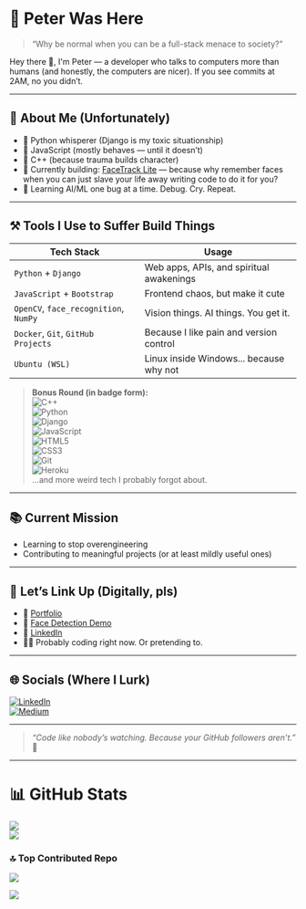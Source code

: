 # 👾 Peter Was Here

> “Why be normal when you can be a full-stack menace to society?”

Hey there 👋, I'm Peter — a developer who talks to computers more than humans (and honestly, the computers are nicer). If you see commits at 2AM, no you didn’t.

---

## 🧠 About Me (Unfortunately)

- 🐍 Python whisperer (Django is my toxic situationship)
- 🧱 JavaScript (mostly behaves — until it doesn’t)
- 💾 C++ (because trauma builds character)
- 🎯 Currently building: [FaceTrack Lite](https://github.com/peter-njoro/facetrack-Lite) — because why remember faces when you can just slave your life away writing code to do it for you?
- 🧪 Learning AI/ML one bug at a time. Debug. Cry. Repeat.

---

## ⚒️ Tools I Use to Suffer Build Things

| Tech Stack  | Usage  |
|-------------|--------|
| `Python` + `Django` | Web apps, APIs, and spiritual awakenings |
| `JavaScript` + `Bootstrap` | Frontend chaos, but make it cute |
| `OpenCV`, `face_recognition`, `NumPy` | Vision things. AI things. You get it. |
| `Docker`, `Git`, `GitHub Projects` | Because I like pain and version control |
| `Ubuntu (WSL)` | Linux inside Windows... because why not |

> **Bonus Round (in badge form):**  
![C++](https://img.shields.io/badge/c++-%2300599C.svg?style=for-the-badge&logo=c%2B%2B&logoColor=white)  
![Python](https://img.shields.io/badge/python-3670A0?style=for-the-badge&logo=python&logoColor=ffdd54)  
![Django](https://img.shields.io/badge/django-%23092E20.svg?style=for-the-badge&logo=django&logoColor=white)  
![JavaScript](https://img.shields.io/badge/javascript-%23323330.svg?style=for-the-badge&logo=javascript&logoColor=%23F7DF1E)  
![HTML5](https://img.shields.io/badge/html5-%23E34F26.svg?style=for-the-badge&logo=html5&logoColor=white)  
![CSS3](https://img.shields.io/badge/css3-%231572B6.svg?style=for-the-badge&logo=css3&logoColor=white)  
![Git](https://img.shields.io/badge/git-%23F05033.svg?style=for-the-badge&logo=git&logoColor=white)  
![Heroku](https://img.shields.io/badge/heroku-%23430098.svg?style=for-the-badge&logo=heroku&logoColor=white)  
...and more weird tech I probably forgot about.

---

## 📚 Current Mission

- Learning to stop overengineering
- Contributing to meaningful projects (or at least mildly useful ones)

---

## 🤙 Let’s Link Up (Digitally, pls)

- 🧠 [Portfolio](https://peterchege.netlify.app/)
- 🧪 [Face Detection Demo](https://github.com/peter-njoro/facetrack-Lite)
- 💼 [LinkedIn](https://www.linkedin.com/in/chege-peter/)
- 🐱‍💻 Probably coding right now. Or pretending to.

---

## 🌐 Socials (Where I Lurk)
[![LinkedIn](https://img.shields.io/badge/LinkedIn-%230077B5.svg?logo=linkedin&logoColor=white)](https://linkedin.com/in/chege-peter)  
[![Medium](https://img.shields.io/badge/Medium-12100E?logo=medium&logoColor=white)](https://medium.com/@@wchegesalome)

---

> *“Code like nobody’s watching. Because your GitHub followers aren’t.”* 🫠

---

# 📊 GitHub Stats

![](https://github-readme-streak-stats.herokuapp.com/?user=peter-njoro&theme=dark&hide_border=false)  
![](https://github-readme-stats.vercel.app/api/top-langs/?username=peter-njoro&theme=dark&hide_border=false&include_all_commits=false&count_private=false&layout=compact)

### 🔝 Top Contributed Repo

![](https://github-contributor-stats.vercel.app/api?username=peter-njoro&limit=5&theme=dark&combine_all_yearly_contributions=true)

[![](https://visitcount.itsvg.in/api?id=peter-njoro&icon=0&color=0)](https://visitcount.itsvg.in)

<!-- Built with questionable life choices and GPRM (https://gprm.itsvg.in) -->
